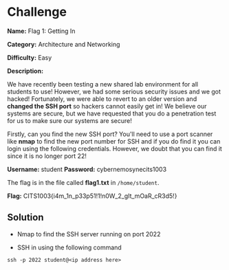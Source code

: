 # Challenge

**Name:** Flag 1: Getting In

**Category:** Architecture and Networking

**Difficulty:** Easy

**Description:**

We have recently been testing a new shared lab environment for all students to use! However, we had some serious security issues and we got hacked! Fortunately, we were able to revert to an older version and **changed the SSH port** so hackers cannot easily get in! We believe our systems are secure, but we have requested that you do a penetration test for us to make sure our systems are secure!

Firstly, can you find the new SSH port? You'll need to use a port scanner like **nmap** to find the new port number for SSH and if you do find it you can login using the following credentials. However, we doubt that you can find it since it is no longer port 22!

**Username:** student
**Password:** cybernemosynecits1003

The flag is in the file called **flag1.txt** in `/home/student`.

**Flag:** CITS1003{i4m_1n_p33p51!1!n0W_2_gIt_mOaR_cR3d5!}

## Solution

* Nmap to find the SSH server running on port 2022

* SSH in using the following command

```
ssh -p 2022 student@<ip address here>
```
